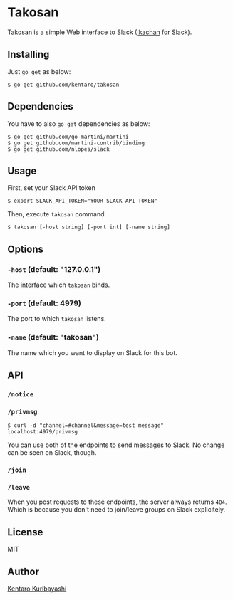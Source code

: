 # Takosan

Takosan is a simple Web interface to Slack ([Ikachan](https://github.com/yappo/p5-App-Ikachan) for Slack).

## Installing

Just `go get` as below:

```
$ go get github.com/kentaro/takosan
```

## Dependencies

You have to also `go get` dependencies as below:

```
$ go get github.com/go-martini/martini
$ go get github.com/martini-contrib/binding
$ go get github.com/nlopes/slack
```

## Usage

First, set your Slack API token

```
$ export SLACK_API_TOKEN="YOUR SLACK API TOKEN"
```

Then, execute `takosan` command.

```
$ takosan [-host string] [-port int] [-name string]
```

## Options

### `-host` (default: "127.0.0.1")

The interface which `takosan` binds.

### `-port` (default: 4979)

The port to which `takosan` listens.

### `-name` (default: "takosan")

The name which you want to display on Slack for this bot.

## API

### `/notice`
### `/privmsg`

```
$ curl -d "channel=#channel&message=test message" localhost:4979/privmsg
```

You can use both of the endpoints to send messages to Slack. No change can be seen on Slack, though.

### `/join`
### `/leave`

When you post requests to these endpoints, the server always returns `404`. Which is because you don't need to join/leave groups on Slack explicitely.

## License

MIT

## Author

[Kentaro Kuribayashi](http://kentarok.org)
